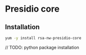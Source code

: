 # Presidio core 

## Installation

```sh
yum -y install rsa-nw-presidio-core
```
// TODO: python package installation
